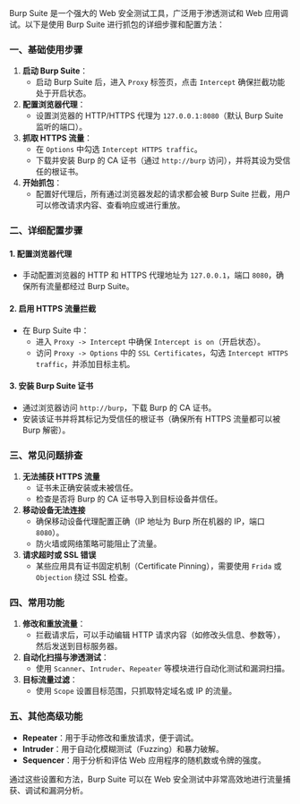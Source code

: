 Burp Suite 是一个强大的 Web 安全测试工具，广泛用于渗透测试和 Web 应用调试。以下是使用 Burp Suite 进行抓包的详细步骤和配置方法：

### 一、基础使用步骤

1. **启动 Burp Suite**：
   - 启动 Burp Suite 后，进入 `Proxy` 标签页，点击 `Intercept` 确保拦截功能处于开启状态。
2. **配置浏览器代理**：
   - 设置浏览器的 HTTP/HTTPS 代理为 `127.0.0.1:8080`（默认 Burp Suite 监听的端口）。
3. **抓取 HTTPS 流量**：
   - 在 `Options` 中勾选 `Intercept HTTPS traffic`。
   - 下载并安装 Burp 的 CA 证书（通过 `http://burp` 访问），并将其设为受信任的根证书。
4. **开始抓包**：
   - 配置好代理后，所有通过浏览器发起的请求都会被 Burp Suite 拦截，用户可以修改请求内容、查看响应或进行重放。

### 二、详细配置步骤

#### 1. 配置浏览器代理

- 手动配置浏览器的 HTTP 和 HTTPS 代理地址为 `127.0.0.1`，端口 `8080`，确保所有流量都经过 Burp Suite。

#### 2. 启用 HTTPS 流量拦截

- 在 Burp Suite 中：
  - 进入 `Proxy -> Intercept` 中确保 `Intercept is on`（开启状态）。
  - 访问 `Proxy -> Options` 中的 `SSL Certificates`，勾选 `Intercept HTTPS traffic`，并添加目标主机。

#### 3. 安装 Burp Suite 证书

- 通过浏览器访问 `http://burp`，下载 Burp 的 CA 证书。
- 安装该证书并将其标记为受信任的根证书（确保所有 HTTPS 流量都可以被 Burp 解密）。

### 三、常见问题排查

1. **无法捕获 HTTPS 流量**
   - 证书未正确安装或未被信任。
   - 检查是否将 Burp 的 CA 证书导入到目标设备并信任。
2. **移动设备无法连接**
   - 确保移动设备代理配置正确（IP 地址为 Burp 所在机器的 IP，端口 `8080`）。
   - 防火墙或网络策略可能阻止了流量。
3. **请求超时或 SSL 错误**
   - 某些应用具有证书固定机制（Certificate Pinning），需要使用 `Frida` 或 `Objection` 绕过 SSL 检查。

### 四、常用功能

1. **修改和重放流量**：
   - 拦截请求后，可以手动编辑 HTTP 请求内容（如修改头信息、参数等），然后发送到目标服务器。
2. **自动化扫描与渗透测试**：
   - 使用 `Scanner`、`Intruder`、`Repeater` 等模块进行自动化测试和漏洞扫描。
3. **目标流量过滤**：
   - 使用 `Scope` 设置目标范围，只抓取特定域名或 IP 的流量。

### 五、其他高级功能

- **Repeater**：用于手动修改和重放请求，便于调试。
- **Intruder**：用于自动化模糊测试（Fuzzing）和暴力破解。
- **Sequencer**：用于分析和评估 Web 应用程序的随机数或令牌的强度。

通过这些设置和方法，Burp Suite 可以在 Web 安全测试中非常高效地进行流量捕获、调试和漏洞分析。